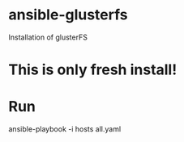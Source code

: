 # ansible-glusterfs
Installation of glusterFS

# This is only fresh install!

# Run
ansible-playbook -i hosts all.yaml